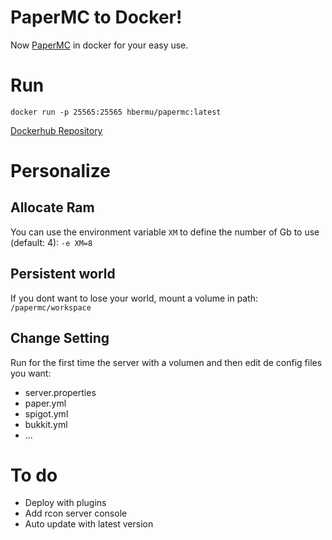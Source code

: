 # PaperMC to Docker!
Now [PaperMC](https://papermc.io/) in docker for your easy use.

# Run
```
docker run -p 25565:25565 hbermu/papermc:latest
```
[Dockerhub Repository](https://hub.docker.com/repository/docker/hbermu/papermc)

# Personalize
## Allocate Ram
You can use the environment variable `XM` to define the number of Gb to use (default: 4): `-e XM=8`

## Persistent world
If you dont want to lose your world, mount a volume in path: `/papermc/workspace`

## Change Setting
Run for the first time the server with a volumen and then edit de config files you want:
- server.properties
- paper.yml
- spigot.yml
- bukkit.yml
- ...

# To do
- Deploy with plugins
- Add rcon server console
- Auto update with latest version
